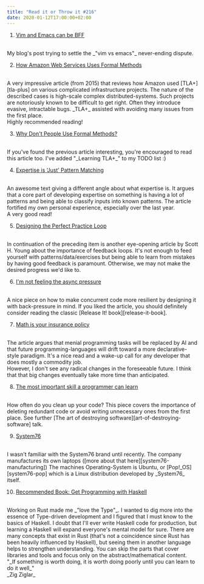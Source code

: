 ```yaml
---
title: "Read it or Throw it #216"
date: 2020-01-12T17:00:00+02:00
---
```


1. [Vim and Emacs can be BFF][vim-emacs-bff]
<br/>
My blog's post trying to settle the _"vim vs emacs"_ never-ending dispute. 

2. [How Amazon Web Services Uses Formal Methods][aws-formal-methods]
</br>
A very impressive article (from 2015) that reviews how Amazon used [TLA+][tla-plus] on various complicated infrastructure projects.
The nature of the described cases is high-scale complex distributed-systems. 
Such projects are notoriously known to be difficult to get right. Often they introduce evasive, intractable bugs. 
_TLA+_ assisted with avoiding many issues from the first place. 
</br>
Highly recommended reading!

3. [Why Don't People Use Formal Methods?][why-dont-people-use-formal-methods]
</br>
If you've found the previous article interesting, you're encouraged to read this article too.
I've added "_Learning TLA+_" to my TODO list :) 

4. [Expertise is ‘Just’ Pattern Matching][expertise-is-just-pattern-matching]
<br/>
An awesome text giving a different angle about what expertise is.
It argues that a core part of developing expertise on something is having a lot of patterns and being able to classify inputs 
into known patterns. The article fortified my own personal experience, especially over the last year.
<br/>
A very good read!

5. [Designing the Perfect Practice Loop][practice-loop]
<br/>
In continuation of the preceding item is another eye-opening article by Scott H. Young about the importance of feedback loops. 
It's not enough to feed yourself with patterns/data/exercises but being able to learn from mistakes by having good feedback is paramount.
Otherwise, we may not make the desired progress we'd like to.

6. [I'm not feeling the async pressure][async-pressure]
<br/>
A nice piece on how to make concurrent code more resilient by designing it with back-pressure in mind.
If you liked the article, you should definitely consider reading the classic [Release It! book][release-it-book].

7. [Math is your insurance policy][math-is-your-insurance-policy]
<br/>
The article argues that menial programming tasks will be replaced by AI and that future programming-languages 
will drift toward a more declarative-style paradigm. It's a nice read and a wake-up call for any developer that does
mostly a commodity job. 
<br/>
However, I don't see any radical changes in the foreseeable future. I think that that big changes eventually take more time than anticipated.

8. [The most important skill a programmer can learn][the-most-important-skill]
<br/>
How often do you clean up your code? This piece covers the importance of deleting redundant code or avoid writing unnecessary
ones from the first place. See further [The art of destroying software][art-of-destroying-software] talk.

9. [System76][system76]
<br/>
I wasn't familiar with the System76 brand until recently. The company manufactures its own laptops ([more about that here][system76-manufacturing]) 
The machines Operating-System is Ubuntu, or [Pop!_OS][system76-pop] which is a Linux distribution developed by _System76_ itself.

10. [Recommended Book: Get Programming with Haskell][get-programming-with-haskell-book]
<br/>
Working on Rust made me _"love the Type"_. I wanted to dig more into the essence of Type-driven development 
and I figured that I must know to the basics of Haskell. I doubt that I'll ever write Haskell code for production,
but learning a Haskell will expand everyone's mental model for sure.
There are many concepts that exist in Rust (that's not a coincidence since Rust has been heavily influenced by Haskell),
but seeing them in another language helps to strengthen understanding. 
You can skip the parts that cover libraries and tools and focus only on the abstract/mathematical content. 


<br/>
"_If something is worth doing, it is worth doing poorly until you can learn to do it well_"
<br/>
_Zig Ziglar_


[vim-emacs-bff]:https://gryphon.dev/2020/02/07/vim-and-emacs-can-be-bff/
[tla-plus]: https://en.wikipedia.org/wiki/TLA%2B
[aws-formal-methods]: https://www.cslab.pepperdine.edu/warford/math221/How-Amazon-Web-Services-Uses-Formal-Methods.pdf
[why-dont-people-use-formal-methods]: https://www.hillelwayne.com/post/why-dont-people-use-formal-methods/
[expertise-is-just-pattern-matching]: https://commoncog.com/blog/expertise-is-just-pattern-matching/
[practice-loop]: https://www.scotthyoung.com/blog/2020/04/03/practice-loop/
[async-pressure]: https://lucumr.pocoo.org/2020/1/1/async-pressure/
[release-it-book]: https://www.amazon.com/Release-Design-Deploy-Production-Ready-Software-ebook-dp-B079YWMY2V/dp/B079YWMY2V/
[math-is-your-insurance-policy]: https://bartoszmilewski.com/2020/02/24/math-is-your-insurance-policy/
[the-most-important-skill]: https://www.freecodecamp.org/news/the-most-important-skill-a-programmer-can-learn-9d410c786baf/
[art-of-destroying-software]: https://vimeo.com/108441214
[system76]: https://system76.com/
[system76-pop]: https://system76.com/pop
[system76-manufacturing]: https://www.forbes.com/sites/jasonevangelho/2019/11/20/system76-will-start-designing-and-building-its-own-linux-laptops-beginning-january-2020
[get-programming-with-haskell-book]: https://www.amazon.com/Get-Programming-Haskell-Will-Kurt/dp/1617293768/

